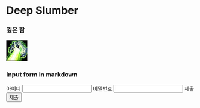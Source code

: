# Deep Slumber

### 깊은 잠 
![깊은잠](./res/깊은잠.png)

### Input form in markdown

아이디 <input type="text"  name="name"  />
비밀번호 <input type="password"  name="password" />
제출 <input type="submit" value="제출"/>

<script>
<script/>